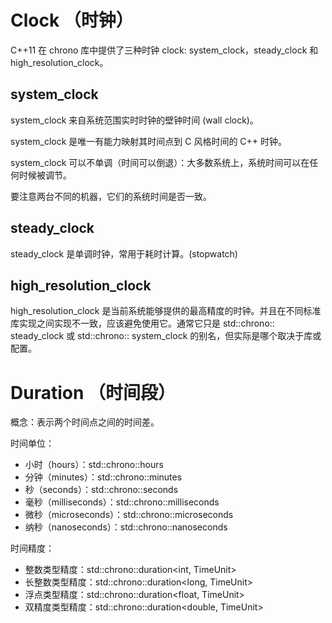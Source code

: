 # Clock （时钟）

C++11 在 chrono 库中提供了三种时钟 clock: system_clock，steady_clock 和 high_resolution_clock。
## system_clock

system_clock 来自系统范围实时时钟的壁钟时间 (wall clock)。

system_clock 是唯一有能力映射其时间点到 C 风格时间的 C++ 时钟。

system_clock 可以不单调（时间可以倒退）：大多数系统上，系统时间可以在任何时候被调节。

要注意两台不同的机器，它们的系统时间是否一致。

## steady_clock

steady_clock 是单调时钟，常用于耗时计算。(stopwatch)


## high_resolution_clock

high_resolution_clock 是当前系统能够提供的最高精度的时钟。并且在不同标准库实现之间实现不一致，应该避免使用它。通常它只是 std::chrono:: steady_clock 或 std::chrono:: system_clock 的别名，但实际是哪个取决于库或配置。


# Duration （时间段）

概念：表示两个时间点之间的时间差。

时间单位：

- 小时（hours）：std::chrono::hours
- 分钟（minutes）：std::chrono::minutes
- 秒（seconds）：std::chrono::seconds
- 毫秒（milliseconds）：std::chrono::milliseconds
- 微秒（microseconds）：std::chrono::microseconds
- 纳秒（nanoseconds）：std::chrono::nanoseconds

时间精度：

- 整数类型精度：std::chrono::duration<int, TimeUnit>
- 长整数类型精度：std::chrono::duration<long, TimeUnit>
- 浮点类型精度：std::chrono::duration<float, TimeUnit>
- 双精度类型精度：std::chrono::duration<double, TimeUnit>

